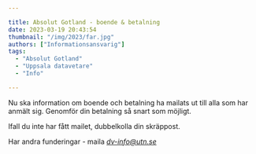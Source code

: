 ```yaml
---

title: Absolut Gotland - boende & betalning
date: 2023-03-19 20:43:54
thumbnail: "/img/2023/far.jpg"
authors: ["Informationsansvarig"]
tags: 
  - "Absolut Gotland"
  - "Uppsala datavetare"
  - "Info"

---
```

Nu ska information om boende och betalning ha mailats ut till alla som har anmält sig. Genomför din betalning så snart som möjligt. 

Ifall du inte har fått mailet, dubbelkolla din skräppost. 

Har andra funderingar - maila *dv-info@utn.se*